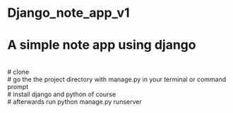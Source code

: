 # Django_note_app_v1
# A simple note app using django
<br/>
# clone
<br/>
# go the the project directory with manage.py in your terminal or command prompt
<br/>
# install django and python of course
<br/>
# afterwards run python manage.py runserver
